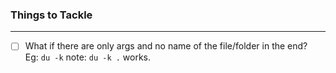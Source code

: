 ### Things to Tackle
---
- [ ] What if there are only args and no name of the file/folder in the end?</br>
Eg: `du -k` note: `du -k .` works. 

